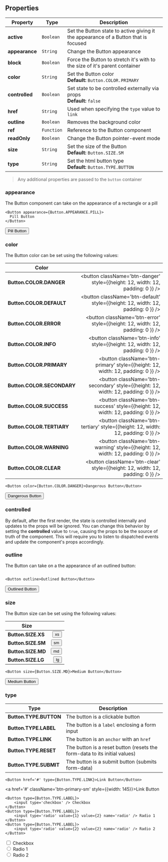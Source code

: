## Properties

| Property       | Type       | Description                                                                         |
| -------------- | ---------- | ----------------------------------------------------------------------------------- |
| **active**     | `Boolean`  | Set the Button state to active giving it the appearance of a Button that is focused |
| **appearance** | `String`   | Change the Button appearance                                                        |
| **block**      | `Boolean`  | Force the Button to stretch it's with to the size of it's parent container          |
| **color**      | `String`   | Set the Button color<br />**Default:** `Button.COLOR.PRIMARY`                       |
| **controlled** | `Boolean`  | Set state to be controlled externally via props<br />**Default:** `false`           |
| **href**       | `String`   | Used when specifying the `type` value to `link`                                     |
| **outline**    | `Boolean`  | Removes the background color                                                        |
| **ref**        | `Function` | Reference to the Button component                                                   |
| **readOnly**   | `Boolean`  | Change the Button pointer-event mode                                                |
| **size**       | `String`   | Set the size of the Button<br />**Default:** `Button.SIZE.SM`                       |
| **type**       | `String`   | Set the html button type<br />**Default:** `Button.TYPE.BUTTON`                     |

> Any additional properties are passed to the `button` container

### appearance

The Button component can take on the appearance of a rectangle or a pill

```
<Button appearance={Button.APPEARANCE.PILL}>
  Pill Button
</Button>
```

<button className='btn-primary-pill'>Pill Button</button>

### color

The Button color can be set using the following values:

| Color                      |                                                                                   |
| -------------------------- | --------------------------------------------------------------------------------: |
| **Button.COLOR.DANGER**    |    <button className='btn-danger' style={{height: 12, width: 12, padding: 0 }} /> |
| **Button.COLOR.DEFAULT**   |   <button className='btn-default' style={{height: 12, width: 12, padding: 0 }} /> |
| **Button.COLOR.ERROR**     |     <button className='btn-error' style={{height: 12, width: 12, padding: 0 }} /> |
| **Button.COLOR.INFO**      |      <button className='btn-info' style={{height: 12, width: 12, padding: 0 }} /> |
| **Button.COLOR.PRIMARY**   |   <button className='btn-primary' style={{height: 12, width: 12, padding: 0 }} /> |
| **Button.COLOR.SECONDARY** | <button className='btn-secondary' style={{height: 12, width: 12, padding: 0 }} /> |
| **Button.COLOR.SUCCESS**   |   <button className='btn-success' style={{height: 12, width: 12, padding: 0 }} /> |
| **Button.COLOR.TERTIARY**  |  <button className='btn-tertiary' style={{height: 12, width: 12, padding: 0 }} /> |
| **Button.COLOR.WARNING**   |   <button className='btn-warning' style={{height: 12, width: 12, padding: 0 }} /> |
| **Button.COLOR.CLEAR**     |     <button className='btn-clear' style={{height: 12, width: 12, padding: 0 }} /> |

```
<Button color={Button.COLOR.DANGER}>Dangerous Button</Button>
```

<button className='btn-danger'>Dangerous Button</button>

### controlled

By default, after the first render, the state is controlled internally and updates to the props will be ignored. You can change this behavior by setting the **controlled** value to `true`, causing the props to be the source of truth of the component. This will require you to listen to dispatched events and update the component's props accordingly.

### outline

The Button can take on a the appearance of an outlined button:

```

<Button outline>Outlined Button</Button>

```

<button className='btn-primary-outline'>Outlined Button</button>

### size

The Button size can be set using the following values:

| Size               |                                                |
| ------------------ | ---------------------------------------------: |
| **Button.SIZE.XS** | <button className='btn-primary-xs'>xs</button> |
| **Button.SIZE.SM** | <button className='btn-primary-sm'>sm</button> |
| **Button.SIZE.MD** | <button className='btn-primary-md'>md</button> |
| **Button.SIZE.LG** | <button className='btn-primary-lg'>lg</button> |

```
<Button size={Button.SIZE.MD}>Medium Button</Button>
```

<button className='btn-primary-md'>Medium Button</button>

### type

| Type                   | Description                                                               |
| ---------------------- | ------------------------------------------------------------------------- |
| **Button.TYPE.BUTTON** | The button is a clickable button                                          |
| **Button.TYPE.LABEL**  | The button is a `label` enclosing a form input                            |
| **Button.TYPE.LINK**   | The button is an `anchor` with an `href`                                  |
| **Button.TYPE.RESET**  | The button is a reset button (resets the form-data to its initial values) |
| **Button.TYPE.SUBMIT** | The button is a submit button (submits form-data)                         |

```
<Button href='#' type={Button.TYPE.LINK}>Link Button</Button>
```

<a href='#' className='btn-primary-sm' style={{width: 145}}>Link Button</a>

```
<Button type={Button.TYPE.LABEL}>
    <input type='checkbox' /> Checkbox
</Button>
<Button type={Button.TYPE.LABEL}>
    <input type='radio' value={1} value={2} name='radio' /> Radio 1
</Button>
<Button type={Button.TYPE.LABEL}>
    <input type='radio' value={2} value={2} name='radio' /> Radio 2
</Button>
```

<div className='flex'>
<div>
<label className='btn-primary-sm mr-xs-12' style={{width: 145}}>
<input type='checkbox' />
<span className='ml-xs-12'>Checkbox</span>
</label>
</div>

<div>
<label className='btn-primary-sm mr-xs-12' style={{width: 145}}>
<input type='radio' name='radio' value={1} />
<span className='ml-xs-12'>Radio 1</span>
</label>
</div>

<div>
<label className='btn-primary-sm' style={{width: 145}}>
<input type='radio' name='radio' value={2} />
<span className='ml-xs-12'>Radio 2</span>
</label>
</div>
</div>
